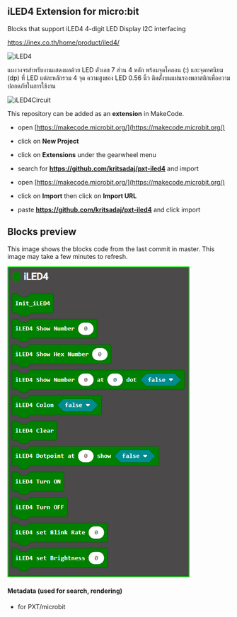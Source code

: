 
## iLED4 Extension for micro:bit
Blocks that support iLED4 4-digit LED Display I2C interfacing 

https://inex.co.th/home/product/iled4/

![iLED4](https://inex.co.th/home/wp-content/uploads/2020/11/iLED4-01-512x512.jpg)

แผงวงจรสำหรับงานแสดงผลด้วย LED ตัวเลข 7 ส่วน 4 หลัก พร้อมจุดโคลอน (:) และจุดทศนิยม (dp) ที่ LED แต่ละหลักรวม 4 จุด ความสูงของ LED 0.56 นิ้ว ติดตั้งบนแผ่นรองพลาสติกเพื่อความปลอดภัยในการใช้งาน


![iLED4Circuit](https://drive.google.com/uc?id=1xyimhXCd7uUe65xZ3FAhGvlg6hJtb6W3)

This repository can be added as an **extension** in MakeCode.
* open [https://makecode.microbit.org/](https://makecode.microbit.org/)
* click on **New Project**
* click on **Extensions** under the gearwheel menu
* search for **https://github.com/kritsadaj/pxt-iled4** and import



* open [https://makecode.microbit.org/](https://makecode.microbit.org/)
* click on **Import** then click on **Import URL**
* paste **https://github.com/kritsadaj/pxt-iled4** and click import

## Blocks preview

This image shows the blocks code from the last commit in master.
This image may take a few minutes to refresh.

![A rendered view of the blocks](https://github.com/kritsadaj/pxt-iLED4/blob/master/iLED4%20Extension%20Block%20Preview.png)

#### Metadata (used for search, rendering)

* for PXT/microbit
<script src="https://makecode.com/gh-pages-embed.js"></script><script>makeCodeRender("{{ site.makecode.home_url }}", "{{ site.github.owner_name }}/{{ site.github.repository_name }}");</script>
